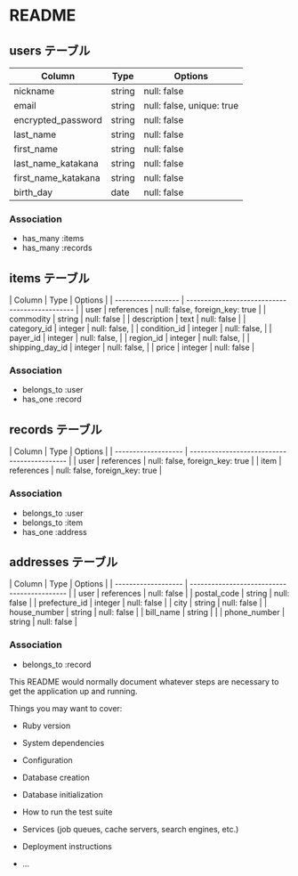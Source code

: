 # README

## users テーブル

| Column             | Type   | Options                   |
| ------------------ | ------ | ------------------------- |
| nickname           | string | null: false               |
| email              | string | null: false, unique: true |
| encrypted_password | string | null: false               |
| last_name          | string | null: false               |
| first_name         | string | null: false               |
| last_name_katakana | string | null: false               |
| first_name_katakana| string | null: false               |
| birth_day          | date   | null: false               |

### Association

- has_many :items
- has_many :records


## items テーブル

| Column             | Type       | Options                             |
| ------------------ | ----------------------------------------------   |
| user               | references | null: false, foreign_key: true      |
| commodity          | string     | null: false                         |
| description        | text       | null: false                         |
| category_id        | integer    | null: false,                        |
| condition_id       | integer    | null: false,                        |
| payer_id           | integer    | null: false,                        |
| region_id          | integer    | null: false,                        |
| shipping_day_id    | integer    | null: false,                        |
| price              | integer    | null: false                         |


### Association

- belongs_to :user
- has_one :record

## records テーブル

| Column              | Type    | Options                           |
| ------------------- | ------------------------------------------- |
| user                | references | null: false, foreign_key: true |
| item                | references | null: false, foreign_key: true |

### Association

- belongs_to :user
- belongs_to :item
- has_one :address

## addresses テーブル

| Column              | Type       | Options                        |
| ------------------- | ------------------------------------------- |
| user                | references | null: false                    |
| postal_code         | string     | null: false                    |
| prefecture_id       | integer    | null: false                    |
| city                | string     | null: false                    |
| house_number        | string     | null: false                    |
| bill_name           | string     |                                |
| phone_number        | string     | null: false                    |

### Association

- belongs_to :record

This README would normally document whatever steps are necessary to get the
application up and running.

Things you may want to cover:

* Ruby version

* System dependencies

* Configuration

* Database creation

* Database initialization

* How to run the test suite

* Services (job queues, cache servers, search engines, etc.)

* Deployment instructions

* ...
